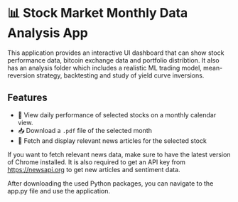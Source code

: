 # 📊 Stock Market Monthly Data Analysis App

This application provides an interactive UI dashboard that can show stock performance data, bitcoin exchange data and portfolio distribtion.
It also has an analysis folder which includes a realistic ML trading model, mean-reversion strategy, backtesting and study of yield curve inversions.
## Features
- 📅 View daily performance of selected stocks on a monthly calendar view.
- 📥 Download a `.pdf` file of the selected month  
- 📰 Fetch and display relevant news articles for the selected stock

If you want to fetch relevant news data, make sure to have the latest version of Chrome installed.
It is also required to get an API key from https://newsapi.org to get new articles and sentiment data.

After downloading the used Python packages, you can navigate to the app.py file and use the application.
